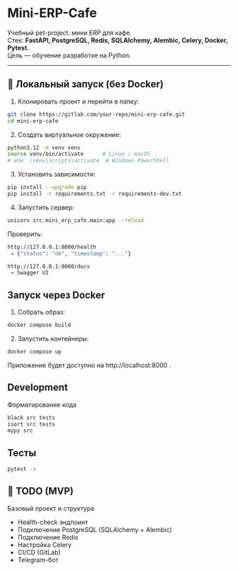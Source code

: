 # Mini-ERP-Cafe

Учебный pet-project: мини ERP для кафе.  
Стек: **FastAPI, PostgreSQL, Redis, SQLAlchemy, Alembic, Celery, Docker, Pytest**.  
Цель — обучение разработке на Python.

---

## 🚀 Локальный запуск (без Docker)

1. Клонировать проект и перейти в папку:

```bash
git clone https://gitlab.com/your-repo/mini-erp-cafe.git
cd mini-erp-cafe
```
2. Создать виртуальное окружение:
```bash
python3.12 -m venv venv
source venv/bin/activate      # Linux / macOS
# или .\venv\Scripts\activate  # Windows PowerShell
```

3. Установить зависимости:
```bash
pip install --upgrade pip
pip install -r requirements.txt -r requirements-dev.txt
```

4. Запустить сервер:
```bash
uvicorn src.mini_erp_cafe.main:app --reload
```

Проверить:
```bash
http://127.0.0.1:8000/health
 → {"status": "ok", "timestamp": "..."}

http://127.0.0.1:8000/docs
 → Swagger UI
```

## Запуск через Docker

1. Собрать образ:
```bash
docker compose build
```

2. Запустить контейнеры:
```bash
docker compose up
```

Приложение будет доступно на http://localhost:8000
.

## Development
Форматирование кода
```bash
black src tests
isort src tests
mypy src
```

## Тесты
```bash
pytest -v
```

## 📝 TODO (MVP)

 Базовый проект и структура

 - Health-check эндпоинт
 - Подключение PostgreSQL (SQLAlchemy + Alembic)
 - Подключение Redis
 - Настройка Celery
 - CI/CD (GitLab)
 - Telegram-бот